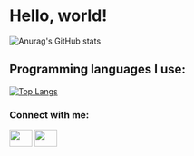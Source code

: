 # Hello, world!
![Anurag's GitHub stats](https://github-readme-stats.vercel.app/api?username=StepanKupryashin&theme=material-palenight&show_icons=true)
## Programming languages ​​I use:
[![Top Langs](https://github-readme-stats.vercel.app/api/top-langs/?username=StepanKupryashin&theme=material-palenight&langs_count=8&layout=compact)](https://github.com/anuraghazra/github-readme-stats)

<h3 align="left">Connect with me:</h3>
<p align="left">
<a href="vk.com/banderak" target="blank"><img align="center" src="https://cdn.jsdelivr.net/npm/simple-icons@3.0.1/icons/vk.svg" alt="" height="30" width="40" /></a>
<a href="t.me/banderak" target="blank"><img align="center" src="https://cdn.jsdelivr.net/npm/simple-icons@3.0.1/icons/telegram.svg" alt="" height="30" width="40" /></a>

</p>

